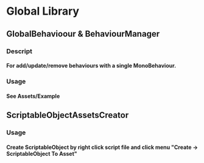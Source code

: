 # Global Library
## GlobalBehavioour & BehaviourManager
### Descript
#### For add/update/remove behaviours with a single MonoBehaviour.
### Usage
#### See Assets/Example
## ScriptableObjectAssetsCreator
### Usage
#### Create ScriptableObject by right click script file and click menu "Create -> ScriptableObject To Asset"